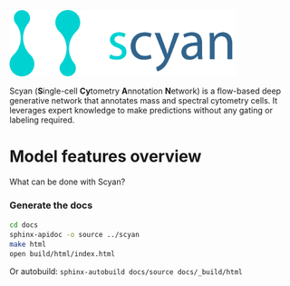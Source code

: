 <img src="./docs/_static/logo.png" alt="scyan_logo" width="400"/><br />

Scyan (**S**ingle-cell **Cy**tometry **A**nnotation **N**etwork) is a flow-based deep generative network that annotates mass and spectral cytometry cells. It leverages expert knowledge to make predictions without any gating or labeling required.

# Model features overview

What can be done with Scyan?

### Generate the docs

```bash
cd docs
sphinx-apidoc -o source ../scyan
make html
open build/html/index.html
```

Or autobuild: `sphinx-autobuild docs/source docs/_build/html`
